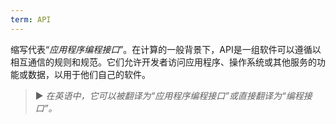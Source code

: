 ```yaml
---
term: API
---
```


缩写代表“*应用程序编程接口*”。在计算的一般背景下，API是一组软件可以遵循以相互通信的规则和规范。它们允许开发者访问应用程序、操作系统或其他服务的功能或数据，以用于他们自己的软件。

> ► *在英语中，它可以被翻译为“应用程序编程接口”或直接翻译为“编程接口”。*